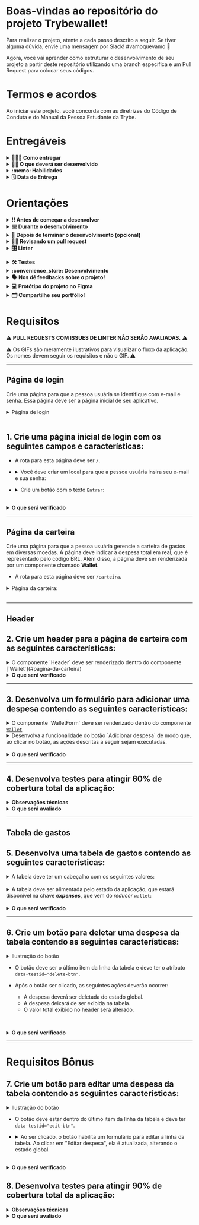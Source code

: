 # Boas-vindas ao repositório do projeto Trybewallet!

Para realizar o projeto, atente a cada passo descrito a seguir. Se tiver alguma dúvida, envie uma mensagem por Slack! #vamoquevamo 🚀

Agora, você vai aprender como estruturar o desenvolvimento de seu projeto a partir deste repositório utilizando uma branch específica e um Pull Request para colocar seus códigos.

# Termos e acordos

Ao iniciar este projeto, você concorda com as diretrizes do Código de Conduta e do Manual da Pessoa Estudante da Trybe.

# Entregáveis

<details>
  <summary><strong>🤷🏽‍♀️ Como entregar</strong></summary><br />

  Para entregar seu projeto, você deverá criar um *Pull Request* neste repositório.

  Lembre-se de que você pode consultar nosso conteúdo sobre [Git & GitHub](https://app.betrybe.com/learn/course/5e938f69-6e32-43b3-9685-c936530fd326/module/fc998c60-386e-46bc-83ca-4269beb17e17/section/fe827a71-3222-4b4d-a66f-ed98e09961af/day/1a530297-e176-4c79-8ed9-291ae2950540/lesson/2281eade-e2de-436e-a783-6b4108d188cc) e nosso [Blog - Git & GitHub](https://blog.betrybe.com/tecnologia/git-e-github/) sempre que precisar!
</details>

<details>
  <summary><strong>👨‍💻 O que deverá ser desenvolvido</strong></summary><br />

  Neste projeto, você vai desenvolver uma carteira de controle de gastos com conversor de moedas. Ao utilizar essa aplicação, a pessoa usuária deverá ser capaz de:

  - Adicionar, remover e editar um gasto.
  - Visualizar sua tabela de gastos.
  - Visualizar o total de gastos convertidos para uma moeda de sua escolha.
</details>

<details>
  <summary><strong>:memo: Habilidades</strong></summary><br />

Neste projeto, verificamos se você é capaz de:

- Criar um _store_ Redux em aplicações React.

- Criar _reducers_ no Redux em aplicações React.

- Criar _actions_ no Redux em aplicações React.

- Criar _dispatchers_ no Redux em aplicações React.

- Usar os hooks do redux para manipulação e leitura do estado global..

- Criar _actions_ assíncronas na aplicação React que faz uso de Redux.
</details>

<details>
  <summary><strong>🗓 Data de Entrega</strong></summary><br />
  
  * Este projeto é individual;
  * Serão `4` dias de projeto;
  * Data para entrega final do projeto: `11/08/2023 14:00`.

</details>

# Orientações

<details>
  <summary><strong>‼️ Antes de começar a desenvolver</strong></summary><br />

  1. Clone o repositório

  - Use o comando: `git clone git@github.com:tryber/sd-0x-project-trybewallet.git`.
  - Entre na pasta do repositório que você acabou de clonar:
    - `cd sd-0x-project-trybewallet`

  2. Instale as dependências

  - `npm install`.
  
  3. Crie uma branch a partir da branch `master`

  - Verifique se você está na branch `master`.
    - Exemplo: `git branch`
  - Se não estiver, mude para a branch `master`.
    - Exemplo: `git checkout master`
  - Agora crie uma branch à qual você vai submeter os `commits` do seu projeto
    - Você deve criar uma branch no seguinte formato: `nome-de-usuario-nome-do-projeto`
    - Exemplo: `git checkout -b joaozinho-sd-0x-project-trybewallet`

  4. Adicione as mudanças ao stage do Git e faça um `commit`

  - Verifique se as mudanças ainda não estão no stage.
    - Exemplo: `git status` (deve aparecer listada a pasta _joaozinho_ em vermelho)
  - Adicione o novo arquivo ao stage do Git.
    - Exemplo:
      - `git add .` (adicionando todas as mudanças – que estavam em vermelho – ao stage do Git)
      - `git status` (deve aparecer listado o arquivo _joaozinho/README.md_ em verde)
  - Faça o `commit` inicial.
    - Exemplo:
      - `git commit -m 'iniciando o projeto x'` (fazendo o primeiro commit)
      - `git status` (deve aparecer uma mensagem tipo _nothing to commit_)

  5. Adicione a branch com o novo `commit` ao repositório remoto

  - Usando o exemplo anterior: `git push -u origin joaozinho-sd-0x-project-trybewallet`

  6. Crie um novo Pull Request (PR)

  - Vá até a página de _Pull Requests_ do [repositório no GitHub](https://github.com/tryber/sd-0x-project-trybewallet/pulls)
  - Clique no botão verde _"New pull request"_
  - Clique na caixa de seleção _"Compare"_ e escolha a sua branch **com atenção**
  - Coloque um título para a sua _Pull Request_
    - Exemplo: _"Cria tela de busca"_
  - Clique no botão verde _"Create pull request"_
  - Adicione uma descrição para o _Pull Request_ e clique no botão verde _"Create pull request"_
  - **Não se preocupe em preencher mais nada por enquanto!**
  - Volte até a [página de _Pull Requests_ do repositório](https://github.com/tryber/sd-0x-project-trybewallet/pulls) e confira que o seu _Pull Request_ está criado

</details>

<details>
  <summary><strong>⌨️ Durante o desenvolvimento</strong></summary><br />

  - Faça `commits` das alterações que você fizer no código regularmente.

  - Lembre-se de sempre atualizar o repositório remoto, após um ou alguns `commits`.

  - Os comandos que você utilizará com mais frequência são:
    1. `git status` (para verificar o que está em vermelho – fora do stage – e o que está em verde – no stage)
    2. `git add` (para adicionar arquivos ao stage do Git)
    3. `git commit` (para criar um commit com os arquivos que estão no stage do Git)
    4. `git push -u origin nome-da-branch` (para enviar o commit para o repositório remoto na primeira vez que fizer o `push` de uma nova branch)
    5. `git push` (para enviar o commit para o repositório remoto após o passo anterior)

</details>

<details>
  <summary><strong>🤝 Depois de terminar o desenvolvimento (opcional)</strong></summary><br />

  Para sinalizar que seu projeto está pronto para o _Code Review_, siga os passos a seguir.

  - Vá até a página **DO SEU** Pull Request, adicione a label **code-review** e marque as pessoas que estudam com você.

    - No menu à direita, clique no link **"Labels"** e escolha a label **code-review**.

    - No menu à direita, clique no link **"Assignees"** e escolha **seu usuário**.

    - No menu à direita, clique no _link_ **"Reviewers"** e digite `students`, selecione o time `tryber/students-sd-032-b`.

  Caso tenha alguma dúvida, assista a [este vídeo explicativo](https://vimeo.com/362189205).

</details>

<details>
  <summary><strong>🕵🏿 Revisando um pull request</strong></summary><br />

  Use o conteúdo sobre [Code Review](https://app.betrybe.com/learn/course/5e938f69-6e32-43b3-9685-c936530fd326/module/f04cdb21-382e-4588-8950-3b1a29afd2dd/section/b3af2f05-08e5-4b4a-9667-6f5f729c351d/lesson/36268865-fc46-40c7-92bf-cbded9af9006) para revisar os Pull Requests.

</details>

<details>
  <summary><strong>🎛 Linter</strong></summary><br />

  Para garantir a qualidade do código, utilize neste projeto o linter ESLint. Assim, o código estará alinhado com as boas práticas de desenvolvimento e será mais legível e de fácil manutenção! Para rodar o linter localmente no projeto, execute o comando a seguir.

  `npm run lint`

  ⚠ PULL REQUESTS COM ISSUES DE LINTER NÃO SERÃO AVALIADAS. ATENTE PARA RESOLVÊ-LAS ANTES DE FINALIZAR O DESENVOLVIMENTO! ⚠

  Em caso de dúvidas, confira o material do course sobre [ESLint e Stylelint](https://app.betrybe.com/learn/course/5e938f69-6e32-43b3-9685-c936530fd326/module/f04cdb21-382e-4588-8950-3b1a29afd2dd/section/3b1546b5-f7bc-40f7-a674-77b16c408756/lesson/0c9e8c0e-24c3-4526-ba6b-60d95913e022).
</details>

<a name="testes"></a>

<details>
  <summary><strong>🛠 Testes</strong></summary><br />

* <details><summary><b> Execução de testes de requisito</b></summary>

  Os testes deste projeto foram feitos por meio do [Cypress](https://www.cypress.io/how-it-works/). A resolução usada nos teste de layout é `1366 x 768` (1366 pixels de largura por 768 pixels de altura). Logo, recomenda-se desenvolver seu projeto usando a mesma resolução. Para facilitar a configuração dessa resolução, instale [este plugin](https://chrome.google.com/webstore/detail/window-resizer/kkelicaakdanhinjdeammmilcgefonfh?hl=en) do `Chrome`.

  Para o projeto ser validado, ele deve passar por todos os testes de comportamento. É possível realizar isso rodando `npm run cy`. Esse comando roda a suíte de testes do Cypress que verifica se o fluxo geral e os requisitos funcionais estão funcionando como deveriam. Você pode também executar o comando `npm run cy:open` para ter um resultado visual dos testes executados.

  Esses testes não consideram o layout de maneira geral, mas, sim, os atributos e as informações corretas. Então, preste atenção nesse aspecto. Os testes devolverão uma mensagem de erro caso não estejam passando (seja qual for o motivo). 😉

  **Atenção**: Sua aplicação deve estar rodando para que o Cypress no terminal possa testar.
  </details>

* <details><summary><b> Execução de um teste específico</b></summary>

  Para executar somente uma `spec` de testes, você pode rodar somente um arquivo de teste com o comando `npm run cy -- --spec cypress/integration/nomeDoArquivo_spec.js` ou selecionar qual delas você deseja após executar o comando `npm run cy:open`.

  ![image](./imgs/cy-specs.png)

  Além disso, é possível rodar apenas um trecho de um `spec`. Para isso, basta utilizar a função .only após o `describe`, `it` ou `test`. Com isso, será possível fazer com que apenas parte de um teste rode localmente e seja avaliada.

  ![image](./imgs/itOnly.png)

  </details>

* <details><summary><b> Execução de teste de cobertura</b></summary>

  Alguns requisitos irão pedir a você que desenvolva testes para sua aplicação. Esses testes serão avaliados por meio da cobertura de testes.

  É possível verificar o percentual da cobertura de testes com o comando `npm run coverage`. 

  Você também pode executar `npm run coverage -- --collectCoverageFrom=caminho/da/Pagina` para verificar o percentual de cobertura de testes de cada 'Página'. Por exemplo, para verificar a cobertura de testes da página de login, execute o comando `npm run coverage -- --collectCoverageFrom=src/pages/Login.js`.
  </details><br />
</details>

<details>
  <summary><strong id="como-desenvolver">:convenience_store: Desenvolvimento </strong></summary><br />

  Neste projeto, você vai desenvolver uma carteira de controle de gastos com conversor de moedas utilizando o Redux React. Na implementação, você deverá **obrigatoriamente** utilizar o seguinte formato do estado global:

```
  {
    user: {
      email: '', // string que armazena o e-mail da pessoa usuária
    },
    wallet: {
      currencies: [], // array de string
      expenses: [], // array de objetos, com cada objeto tendo as chaves id, value, currency, method, tag, description e exchangeRates
      editor: false, // valor booleano que indica se uma despesa está sendo editada
      idToEdit: 0, // valor numérico que armazena o id da despesa que está sendo editada
    }
  }
```

  É importante respeitar esse formato para que o avaliador funcione corretamente. Você pode adicionar novos campos ao seu estado global, mas essa estrutura básica deve se manter. Por exemplo, você pode adicionar uma propriedade `isFetching` em seu estado. Mas você **não** pode salvar as despesas em uma chave diferente de `wallet.expenses`.

  Para que os testes consigam acessar a `store` do Redux e realizar os testes, é necessário adicionar o seguinte bloco de código ao arquivo da `store`:

  ```javascript
  if (window.Cypress) {
    window.store = store;
  }
  ```

  **Observações importantes**

  - Devido à estrutura que o avaliador utiliza para realizar os testes, é necessário que o Redux esteja configurado, ou seja, que a store e os reducers estejam criados e conectados.

  <br />
  <details><summary><b> :bulb: Configurando o Redux DevTools</b></summary>

  Para usar o Redux DevTools com o Redux-Thunk, utilize uma biblioteca chamada `redux-devtools-extension`, que tem a função `composeWithDevTools`. Ela já está no package.json, portanto você deve apenas configurar sua store, por exemplo:

  ```javascript
  import { applyMiddleware, legacy_createStore as createStore } from 'redux';
  import { composeWithDevTools } from '@redux-devtools/extension';
  import thunk from 'redux-thunk';
  import reducer from './reducers';

  const store = createStore(
    reducer,
    composeWithDevTools(
      applyMiddleware(thunk),
    ),
  );

  export default store;
  ```
  </details>

  <details><summary><b> :bulb: Documentação da API de Cotações de Moedas</b></summary>

  Sua página web irá consumir os dados da API do _awesomeapi API de Cotações_ para realizar a busca de câmbio de moedas. Para realizar essas buscas, você precisará consultar o seguinte endpoint:

  - <https://economia.awesomeapi.com.br/json/all>

  O retorno desse endpoint será similiar a:

  ```json
  {
    {
      "USD": {
        "code":"USD",
        "codein":"BRL",
        "name":"Dólar Americano/Real Brasileiro",
        "high":"5.6689",
        "low":"5.6071",
        "varBid":"-0.0166",
        "pctChange":"-0.29",
        "bid":"5.6173",
        "ask":"5.6183",
        "timestamp":"1601476370",
        "create_date":"2020-09-30 11:32:53"
        },
        ...
    }
  }
  ```

  Para aprender mais sobre a API, veja [esta documentação](https://docs.awesomeapi.com.br/api-de-moedas).
  </details><br />

</details>

<details>
  <summary><strong>🗣 Nos dê feedbacks sobre o projeto!</strong></summary><br />

Ao finalizar e submeter o projeto, não se esqueça de avaliar sua experiência preenchendo o formulário a seguir. 
**Leva menos de 3 minutos!**

[FORMULÁRIO DE AVALIAÇÃO DE PROJETO](https://be-trybe.typeform.com/to/ZTeR4IbH#cohort_hidden=CH32-B&template=betrybe/sd-0x-project-trybewallet-ts)

</details>

<details>
  <summary><strong>💻 Protótipo do projeto no Figma</strong></summary><br />

  Além da qualidade do código e do atendimento aos requisitos, um bom layout é um dos aspectos responsáveis por melhorar a usabilidade de uma aplicação e turbinar seu portfólio!

  Você pode estar se perguntando: *Como deixo meu projeto com um layout mais atrativo?* 🤔

  Para isso, disponibilizamos [este protótipo do Figma](https://www.figma.com/file/ibAEAbS7A6EBprCvXJNhbt/%5BProjeto%5D%5BFrontend%5D-TrybeWallet?node-id=0%3A1)!

  ⚠️ A estilização de sua aplicação não será avaliada nesse projeto, portanto esse protótipo é apenas uma **sugestão** e seu uso é **opcional**. Sinta-se à vontade para modificar o layout e deixá-lo do seu jeito.

</details>

<details>
  <summary><strong>🗂 Compartilhe seu portfólio!</strong></summary><br />

  Agora que você finalizou os requisitos, chegou a hora de mostrar ao mundo que você aprendeu algo novo! 🚀

  Siga [**este guia**](https://app.betrybe.com/learn/course/5e938f69-6e32-43b3-9685-c936530fd326/module/a3cac6d2-5060-445d-81f4-ea33451d8ea4/section/d4f5e97a-ca66-4e28-945d-9dd5c4282085/day/eff12025-1627-42c6-953d-238e9222c8ff/lesson/49cb103b-9e08-4ad5-af17-d423a624285a) para disponibilizar o projeto finalizado em seu GitHub pessoal.

  Esse passo é muito importante para que você ganhe mais visibilidade no mercado de trabalho, mas também é útil para manter um backup de seu trabalho.

  Você sabia que o LinkedIn é a principal rede social profissional e compartilhar seu aprendizado lá é muito importante caso deseje construir uma carreira de sucesso? Compartilhe esse projeto em seu LinkedIn, marque o perfil da Trybe (@trybe) e mostre à sua rede toda a sua evolução.

  </details>

# Requisitos

:warning: **PULL REQUESTS COM ISSUES DE LINTER NÃO SERÃO AVALIADAS.** :warning:

:warning: Os GIFs são meramente ilustrativos para visualizar o fluxo da aplicação. Os nomes devem seguir os requisitos e não o GIF. :warning:

---

## Página de login

Crie uma página para que a pessoa usuária se identifique com e-mail e senha. Essa página deve ser a página inicial de seu aplicativo.

<details><summary> Página de login</summary>

  ![image](./imgs/login.gif)
</details><br />

## 1. Crie uma página inicial de login com os seguintes campos e características:

* A rota para esta página deve ser `/`.

* <details><summary> Você deve criar um local para que a pessoa usuária insira seu e-mail e sua senha:</summary>

  - O campo para o e-mail precisa ter o atributo `data-testid="email-input"`.
  - O e-mail precisa estar em um formato válido, como 'alguem@alguem.com'.
  - O campo para a senha precisa ter o atributo `data-testid="password-input"`.
  - A senha precisa ter 6 ou mais caracteres.
</details>

* <details><summary> Crie um botão com o texto <code>Entrar</code>:</summary>

  - O botão precisa estar **desabilitado** caso o e-mail não tenha um formato válido ou a senha possua um tamanho menor que 6 caracteres.

  - Salve o e-mail no estado global da aplicação com a chave **_e-mail_** assim que a pessoa usuária logar.

  - A rota deve ser mudada para `/carteira` após o clique no botão `**Entrar**`.
</details>

<br />
<details><summary><strong>O que será verificado</strong></summary><br />

- A rota para esta página é `"/"`.
- É renderizado um elemento para que a pessoa usuária insira seu e-mail e sua senha.
- É renderizado um botão com o texto `Entrar`.
- <details><summary> Foram realizadas as seguintes verificações nos campos de e-mail, senha e botão:</summary>

  - É um e-mail no formato válido.
  - A senha tem 6 ou mais caracteres.
  - O botão `Entrar` é desabilitado caso o e-mail e/ou a senha estejam no formato inválido.
  - O botão `Entrar` é habilitado caso o e-mail e a senha sejam válidos.
  </details><br />
- O e-mail é salvo no estado da aplicação, com a chave e-mail, assim que a pessoa usuária loga na página.
- A rota é alterada para `"/carteira"` após o clique no botão.
</details>

---

## Página da carteira

Crie uma página para que a pessoa usuária gerencie a carteira de gastos em diversas moedas. A página deve indicar a despesa total em real, que é representado pelo código BRL. Além disso, a página deve ser renderizada por um componente chamado **Wallet**.

- A rota para esta página deve ser `/carteira`.

<details><summary> Página da carteira:</summary>
  
  ![image](./imgs/carteira.gif)
</details><br />

---

## Header

## 2. Crie um header para a página de carteira com as seguintes características:

<details>
<summary>O componente `Header` deve ser renderizado dentro do componente [`Wallet`](#página-da-carteira)</summary><br />

* <details><summary> Um elemento que exiba o e-mail da pessoa usuária que fez login:</summary>

  - Adicione o atributo `data-testid="email-field"`.

  - :bulb: **Dica**: você deve pegar o e-mail do estado global da aplicação (no Redux).

* <details><summary> Um elemento com a despesa total gerada pela lista de gastos:</summary>

  - Adicione o atributo `data-testid="total-field"` neste elemento.

  - Inicialmente esse elemento deve exibir o valor `0`.

* <details><summary> Um elemento que mostre qual câmbio está sendo utilizado, o qual, nesse caso, será BRL:</summary>

  - Adicione o atributo `data-testid="header-currency-field"` nesse elemento.

</details>

<details>
  <summary><strong>O que será verificado</strong></summary>

- O elemento com o `data-testid="email-field"` renderiza o e-mail salvo no estado global.
- O elemento com o `data-testid="total-field"` inicialmente renderiza o valor `0`.
- O elemento com o `data-testid="header-currency-field` renderiza o texto `BRL`.
</details>

---

## 3. Desenvolva um formulário para adicionar uma despesa contendo as seguintes características:

<details><summary>O componente `WalletForm` deve ser renderizado dentro do componente <a href="#página-da-carteira"><code>Wallet</code></a></summary><br />

  * <details><summary> Um campo para adicionar valor da despesa:</summary>

      - Adicione o atributo `data-testid="value-input"`.

  * <details><summary> Um campo para adicionar a descrição da despesa:</summary>

      - Adicione o atributo `data-testid="description-input"`.

  * <details><summary> Um campo para selecionar em qual moeda será registrada a despesa:</summary>

    - O campo deve ser um `<select>`.
    - Adicione o atributo `data-testid="currency-input"`.
    - As options devem ser preenchidas pelo valor da chave `currencies` do estado global.
      - Os valores da chave <code>currencies</code> no estado global devem ser puxados por meio de uma requisição à API no endpoint `https://economia.awesomeapi.com.br/json/all`.
      - Remova, das informações trazidas pela API, a opção 'USDT'.
      - A chave `currencies` do estado global deve ser um array.

  * <details><summary> Um campo para adicionar o método de pagamento utilizado:</summary>

    - Esse campo deve ser um `<select>`.
    - Adicione o atributo `data-testid="method-input"`.
    - A pessoa usuária deve poder escolher entre os campos: 'Dinheiro', 'Cartão de crédito' e 'Cartão de débito'.

  * <details><summary> Um campo para selecionar uma categoria (tag) para a despesa:</summary>

    - O campo deve ser um `<select>`.
    - Adicione o atributo `data-testid="tag-input"`.
    - Esse campo deve ser um dropdown. A pessoa usuária deve poder escolher entre os campos: 'Alimentação', 'Lazer', 'Trabalho', 'Transporte' e 'Saúde'.

  <br />
  <details>
    <summary><strong>Observações importantes:</strong></summary><br />

    Note que os campos `<select>` já iniciam com um valor selecionado em seu navegador. Você também pode verificar por meio do React Developer Tools se o estado de seu componente inicializa de modo sincronizado com o que é exibido no navegador.

    Para ilustrar, imagine que o estado inicial seja uma string vazia. Nesse caso, a pessoa usuária poderá facilmente causar um problema onde ela acredita que a opção já está selecionada (uma vez que o select mostra um valor), quando na verdade ela ainda não está (o estado foi inicializado com uma string vazia). Por esse motivo, é importante sincronizar o mesmo valor inicial do `<select>` em seu estado no React, em vez de inicializar com uma string vazia.

  <br />
  <details><summary> Ilustração do formulário</summary>

  ![image](./imgs/addItem.gif)
  </details><br />
</details>
</details>

<details><summary> Desenvolva a funcionalidade do botão `Adicionar despesa` de modo que, ao clicar no botão, as ações descritas a seguir sejam executadas.</summary>

  - Crie um botão com o texto `Adicionar despesa`. Ele servirá para salvar as informações da despesa no estado global e atualizar a soma de despesas no header.

  - <details><summary> Os valores dos campos devem ser salvos no estado da aplicação, na chave <b><i>expenses</i></b>, dentro de um array contendo todos gastos que serão adicionados:</summary>

    - O `id` da despesa **deve** ser um número sequencial que comece em 0. Assim, a primeira despesa terá id 0, a segunda terá id 1, a terceira terá id 2, e assim por diante.
    - :bulb: **Atenção**: você deverá fazer uma requisição para a API e buscar a cotação no momento em que o botão `Adicionar despesa` for apertado. Para isso, você poderá utilizar um thunk.
      - **Você deverá salvar a cotação do câmbio feita no momento da adição** para efetuar a edição do gasto (requisito 8). Caso você não tenha essa informação salva, o valor da cotação trazida poderá ser diferente do obtido anteriormente.

    </details>

  - <details><summary> Após adicionar a despesa:</summary>

    - Atualize a soma total das despesas (por meio da chave `ask`). Essa informação deve ficar no [`header`](#2-crie-uma-página-para-sua-carteira-com-as-seguintes-características), dentro do elemento com `data-testid="total-field"`.
      - O elemento com o testID deve conter apenas a soma total das despesas.
      - O valor total deverá ser exibido com duas casas decimais. Exemplo: (valor – ponto – duas casas decimais) `100.00` `23.50`

    - Limpe os inputs de valor e descrição.
    </details>

  - <details><summary> As despesas salvas no Redux ficarão com um formato semelhante ao seguinte:</summary>

      ```javascript
      expenses: [{
        "id": 0,
        "value": "3",
        "description": "Hot Dog",
        "currency": "USD",
        "method": "Dinheiro",
        "tag": "Alimentação",
        "exchangeRates": {
          "USD": {
            "code": "USD",
            "name": "Dólar Comercial",
            "ask": "5.6208",
            ...
          },
          "CAD": {
            "code": "CAD",
            "name": "Dólar Canadense",
            "ask": "4.2313",
            ...
          },
          "EUR": {
            "code": "EUR",
            "name": "Euro",
            "ask": "6.6112",
            ...
          },
          "GBP": {
            "code": "GBP",
            "name": "Libra Esterlina",
            "ask": "7.2498",
            ...
          },
          "ARS": {
            "code": "ARS",
            "name": "Peso Argentino",
            "ask": "0.0729",
            ...
          },
          "BTC": {
            "code": "BTC",
            "name": "Bitcoin",
            "ask": "60299",
            ...
          },
          "LTC": {
            "code": "LTC",
            "name": "Litecoin",
            "ask": "261.69",
            ...
          },
          "JPY": {
            "code": "JPY",
            "name": "Iene Japonês",
            "ask": "0.05301",
            ...
          },
          "CHF": {
            "code": "CHF",
            "name": "Franco Suíço",
            "ask": "6.1297",
            ...
          },
          "AUD": {
            "code": "AUD",
            "name": "Dólar Australiano",
            "ask": "4.0124",
            ...
          },
          "CNY": {
            "code": "CNY",
            "name": "Yuan Chinês",
            "ask": "0.8278",
            ...
          },
          "ILS": {
            "code": "ILS",
            "name": "Novo Shekel Israelense",
            "ask": "1.6514",
            ...
          },
          "ETH": {
            "code": "ETH",
            "name": "Ethereum",
            "ask": "5184",
            ...
          },
          "XRP": {
            "code": "XRP",
            "name": "Ripple",
            "ask": "1.4",
            ...
          }
        }
      }]
      ```
    </details>
</details><br />

<details>
  <summary><strong>O que será verificado</strong></summary>

  <br />
  
  - <details><summary>Estrutura do formulário</summary><br />
  
    - O campo para adicionar o valor da despesa tem o `data-testid="value-input"`.
    - O campo para adicionar a descrição da despesa tem o `data-testid="description-input"`.
    - O campo para selecionar em qual moeda será registrada a despesa tem o `data-testid="currency-input"`.
      - A API é chamada com o endpoint `https://economia.awesomeapi.com.br/json/all`.
      - O valor da chave `currencies` no estado global é um array que tem as siglas das moedas que vieram da API.
      - O campo para selecionar em qual moeda será registrada a despesa tem options com os valores iguais ao do array localizado na chave currencies do estado global.
    - O campo para selecionar qual método de pagamento será utilizado tem o `data-testid="method-input"`.
    - O campo para selecionar qual método de pagamento será utilizado tem options com os valores `Dinheiro`, `Cartão de crédito` e `Cartão de débito`.
    - O campo para selecionar uma categoria (tag) da despesa tem o `data-testid="tag-input"`
    - O campo para selecionar uma categoria (tag) da despesa tem options com os valores `Alimentação`, `Lazer`, `Trabalho`, `Transporte` e `Saúde`.

  - <details><summary>Funcionalidades do formulário</summary><br />

    - É renderizado um botão com o texto `Adicionar despesa`.
    - Ao clicar no botão `Adicionar despesa`:
      - é feita uma requisição à API.
      - é salva uma nova despesa na chave `expenses` do estado global.
      - o valor total do elemento com o `data-testid="total-field"` é atualizado.
      - cada despesa tem um ID sequencial.
      - os inputs de valor e descrição voltam ao valor inicial, contendo o valor `""`.
      - é exibido o total das despesas com duas casas decimais no elemento com o `data-testid="total-field"` considerando a cotação localizada na chave `ask`.
  </details>
</details>

---

## 4. Desenvolva testes para atingir 60% de cobertura total da aplicação:

<details>
<summary><strong>Observações técnicas</strong></summary><br />

  * Os testes criados por você não irão influenciar os outros requisitos no avaliador. Você deverá desenvolver os testes unitários e de integração usando a biblioteca React Testing Library, enquanto o avaliador usará a biblioteca [Cypress](https://docs.cypress.io/) para avaliar os requisitos, inclusive os de cobertura.
  * Em caso de dúvidas, leia a seção <a href="#testes">Testes > Execução de teste de cobertura</a>.

</details>

<details>
<summary><strong>O que será avaliado</strong></summary><br />

  * Será validado se, ao executar `npm run coverage`, são obtidos os seguintes resultados:
    * `% Stmts` da linha `All files` é maior ou igual a 60.
    * `% Branch` da linha `All files` é maior ou igual a 60.
    * `% Funcs` da linha `All files` é maior ou igual a 60.
</details>

---

## Tabela de gastos

## 5. Desenvolva uma tabela de gastos contendo as seguintes características:

<details><summary> A tabela deve ter um cabeçalho com os seguintes valores:</summary>
  O componente `Table` deve ser renderizado dentro do componente [`Wallet`](#página-da-carteira).

    - Descrição;
    - Tag;
    - Método de pagamento;
    - Valor;
    - Moeda;
    - Câmbio utilizado;
    - Valor convertido;
    - Moeda de conversão;
    - Editar/Excluir.
</details><br />

<details><summary> A tabela deve ser alimentada pelo estado da aplicação, que estará disponível na chave <b><i>expenses</i></b>, que vem do <i>reducer</i> <code>wallet</code>:</summary>.

  - O campo de `Moeda` deverá conter o nome da moeda. Portanto, em vez de conter 'USD' ou 'EUR', o campo deve apresentar "Dólar Americano/Real Brasileiro" e "Euro/Real Brasileiro", respectivamente.

  - O elemento que exibe a `Moeda de conversão` deverá ser sempre 'Real'.

  - Como a tabela apresenta valores contábeis, eles devem ter duas casas após o ponto. Arredonde sua resposta somente na hora de renderizar o resultado e, para os cálculos, utilize sempre os valores vindos da API (utilize o campo `ask` que vem da API).

  - Utilize sempre o formato `0.00` (número – ponto – duas casas decimais).
</details><br />

<details>
  <summary><strong>O que será verificado</strong></summary>

  - A tabela tem um cabeçalho com elementos `<th>` com os valores `Descrição`, `Tag`, `Método de pagamento`,`Valor`, `Moeda`, `Câmbio utilizado`, `Valor convertido`, `Moeda de conversão` e `Editar/Excluir`.
  - A tabela é atualizada com as informações vindas da chave `expense` do estado global.
  - A tabela tem um corpo com um elemento `<tr>` para cada despesa.
  - O elemento `<tr>` tem elementos `<td>` com `Descrição`, `Tag`, `Método de pagamento`,`Valor`, `Moeda`, `Câmbio utilizado`, `Valor convertido` e `Moeda de conversão` de cada despesa.
</details>

---

## 6. Crie um botão para deletar uma despesa da tabela contendo as seguintes características:

<details><summary> Ilustração do botão</summary>

  ![image](./imgs/deleteBtn.gif)
</details>

* O botão deve ser o último item da linha da tabela e deve ter o atributo `data-testid="delete-btn"`.

* Após o botão ser clicado, as seguintes ações deverão ocorrer:
  * A despesa deverá ser deletada do estado global.
  * A despesa deixará de ser exibida na tabela.
  * O valor total exibido no header será alterado.

<br /><details>
  <summary><strong>O que será verificado</strong></summary>

- O botão se encontra no último elemento `<td>` de cada elemento `<tr>`.
- O botão tem o `data-testid="delete-btn"`.
- Ao clicar no botão, a despesa é removida do estado global e consequentemente da tabela.
- Ao clicar no botão, a despesa total é atualizada no header, subtraindo o valor correspondente.
</details>

---

# Requisitos Bônus

## 7. Crie um botão para editar uma despesa da tabela contendo as seguintes características:

<details><summary> Ilustração do botão</summary>

  ![image](./imgs/editBtn.gif)
</details>

* O botão deve estar dentro do último item da linha da tabela e deve ter `data-testid="edit-btn"`.

* <details><summary> Ao ser clicado, o botão habilita um formulário para editar a linha da tabela. Ao clicar em "Editar despesa", ela é atualizada, alterando o estado global.</summary>

  - O formulário deverá ter os mesmos `data-testid` do formulário de adicionar despesa. Assim, você pode reaproveitá-lo.

  - O botão para submeter a despesa para edição deverá conter **exatamente** o texto `Editar despesa`.

  - Após a edição da despesa, a ordem das despesas na tabela precisa ser mantida.

  - :bulb: **Observação**: para esse requisito, não é necessário popular os inputs com os valores prévios da despesa. A imagem do GIF é apenas uma sugestão. 

  - :bulb: Lembre-se de utilizar o formato do estado global da aplicação informado na seção <a href="#como-desenvolver">Desenvolvimento</a>.

  - **Atenção**: o câmbio utilizado na edição deve ser o mesmo do cálculo feito na adição do gasto.
</details><br />

<details>
  <summary><strong>O que será verificado</strong></summary>

- O botão se encontra no último elemento `<td>` de cada elemento `<tr>`.
- O botão tem o `data-testid="edit-btn"`.
- Ao ser clicado, o formulário de adição passa a ser um formulário de edição.
- Ao ser clicado, o botão com o texto `Adicionar Despesa` é alterado para `Editar despesa`.
- Após editar uma despesa, a chave `expenses` no estado global é atualizada com o novo valor.
- A ordem das despesas é mantida após a edição.
- O valor no campo com o `data-testid="total-field"` é atualizado após a edição de uma despesa.
</details>

## 8. Desenvolva testes para atingir 90% de cobertura total da aplicação:

<details>
<summary><strong>Observações técnicas</strong></summary><br />

  * Os testes criados por você não irão influenciar os outros requisitos no avaliador. Você deverá desenvolver os testes unitários e de integração usando a biblioteca React Testing Library, enquanto o avaliador usará a biblioteca [Cypress](https://docs.cypress.io/) para avaliar os requisitos, inclusive os de cobertura.
  * Em caso de dúvidas, leia a seção <a href="#testes">Testes > Execução de teste de cobertura</a>.

</details>

<details>
<summary><strong>O que será avaliado</strong></summary><br />

  * Será validado se, ao executar `npm run coverage`, são obtidos os seguintes resultados:
    * `% Stmts` da linha `All files` é maior ou igual a 90.
    * `% Branch` da linha `All files` é maior ou igual a 90.
    * `% Funcs` da linha `All files` é maior ou igual a 90.
</details>
